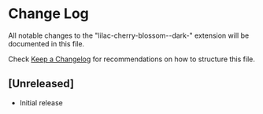 # Change Log

All notable changes to the "lilac-cherry-blossom--dark-" extension will be documented in this file.

Check [Keep a Changelog](http://keepachangelog.com/) for recommendations on how to structure this file.

## [Unreleased]

- Initial release
